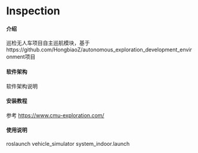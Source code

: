 # Inspection

#### 介绍
巡检无人车项目自主巡航模块，基于https://github.com/HongbiaoZ/autonomous_exploration_development_environment项目

#### 软件架构
软件架构说明


#### 安装教程

参考 https://www.cmu-exploration.com/

#### 使用说明

roslaunch vehicle_simulator system_indoor.launch
